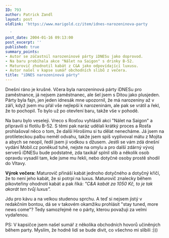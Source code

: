 ```yaml
---
ID: 793
author: Patrick Zandl
layout: post
oldlink: 'https://www.marigold.cz/item/idnes-narozeninova-party

  '
post_date: 2004-01-16 09:13:00
post_excerpt: ''
published: true
summary_points:
- Autor se zúčastnil narozeninové párty iDNESu jako doprovod.
- Na baru probíhala akce "Nálet na Saigon" s drinky B-52.
- Maturovič zhodnotil kabát z C&A jako odpovídající luxusu.
- Autor našel v kapse sumář obchodních slibů z večera.
title: "iDNES narozeninová párty"
---
```


<p>
Dnešní ráno je krušné. Včera byla narozeninová párty iDNESu pro zaměstnance, já nejsem zaměstnanec, ale šel jsem s Ditou jako plusjeden. Párty byla fajn, jen jeden idnesák mne upozornil, že má narozeniny až v září, když jsem mu přál vše nejlepší k narozeninám, ale pak se vrátil a řekl, že to pochopil. To bylo už po otevření baru, takže vše v pohodě. </p>

<p>
Na baru bylo veseleji. Vreco s Rosťou vyhlásili akci "Nálet na Saigon" a připravili si flotilu B-52. S těmi pak naráz udělali krátký proces a Rosťa prohlašoval něco o tom, že další Hirošimu si tu dělat nenecháme. Já jsem na protileteckou palbu neměl odvahu, takže jsem spíš vyplivoval mátu z Mojita a abych se neopil, ředil jsem ji vodkou s džusem. Jestli se vám zdá dnešní vydání Mobil.cz poněkud tuhé, nejste na omylu a pro další zdárný vývoj serverů iDNESu bude podstatné, zda taxikář splnil slib a několik osob opravdu vysadil tam, kde jsme mu řekli, nebo dotyčné osoby prostě shodil do Vltavy. </p>

<p>
<STRONG>Výrok večera:</STRONG> Maturovič přináší kabát jednoho dotyčného a dotyčný křičí, že to není jeho kabát, že si potrpí na luxus. Maturovič znalecky během pikovteřiny ohodnotí kabát a pak říká: <EM>"C&amp;A kabát za 1050 Kč, to je tak akorát ten tvůj luxus".</EM></p>

<p>
Jdu pro kávu a na velkou studenou sprchu. A teď si nejsem jistý v redakčním bontou, dá se v takovém okamžiku prohlásit "stay tuned, more news come"? Tedy samozřejmě ne o párty, kterou považuji za velmi vydařenou. </p>

<p>
PS: V kapsičce jsem našel sumář z několika obchodních hovorů učiněných během party. Myslím, že hodně lidí se bude divit, co všechno mi slíbili :)))</p>